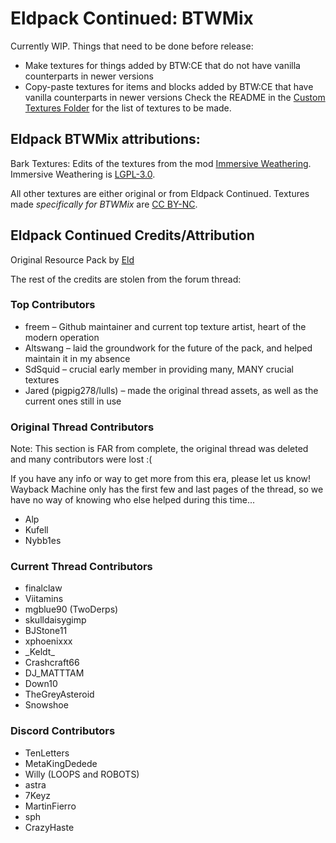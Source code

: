 Eldpack Continued: BTWMix
============================
Currently WIP. Things that need to be done before release:
- Make textures for things added by BTW:CE that do not have vanilla counterparts in newer versions
- Copy-paste textures for items and blocks added by BTW:CE that have vanilla counterparts in newer versions
Check the README in the [Custom Textures Folder](btwmix_custom_textures/README.md) for the list of textures to be made. 

Eldpack BTWMix attributions:
------
Bark Textures: Edits of the textures from the mod [Immersive Weathering](https://github.com/AstralOrdana/Immersive-Weathering). Immersive Weathering is [LGPL-3.0](https://github.com/AstralOrdana/Immersive-Weathering/blob/1.19.2-multiloader/LICENSE).

All other textures are either original or from Eldpack Continued. Textures made *specifically for BTWMix* are [CC BY-NC](BTWMIX-SPECIFIC-ART-LICENSE).


Eldpack Continued Credits/Attribution
-------
Original Resource Pack by [Eld](https://www.jonatanpoljo.com/)

The rest of the credits are stolen from the forum thread:

### Top Contributors
- freem &ndash; Github maintainer and current top texture artist, heart of the modern operation
- Altswang &ndash; laid the groundwork for the future of the pack, and helped maintain it in my absence
- SdSquid &ndash; crucial early member in providing many, MANY crucial textures
- Jared (pigpig278/lulls) &ndash; made the original thread assets, as well as the current ones still in use


### Original Thread Contributors
Note: This section is FAR from complete, the original thread was deleted and many
contributors were lost :(

If you have any info or way to get more from this era, please let us know!
Wayback Machine only has the first few and last pages of the thread,
so we have no way of knowing who else helped during this time...

- Alp
- Kufell
- Nybb1es

### Current Thread Contributors
- finalclaw
- Viitamins
- mgblue90 (TwoDerps)
- skulldaisygimp
- BJStone11
- xphoenixxx
- \_Keldt\_
- Crashcraft66
- DJ_MATTTAM
- Down10
- TheGreyAsteroid
- Snowshoe

### Discord Contributors
- TenLetters
- MetaKingDedede
- Willy (LOOPS and ROBOTS)
- astra
- 7Keyz
- MartinFierro
- sph
- CrazyHaste
